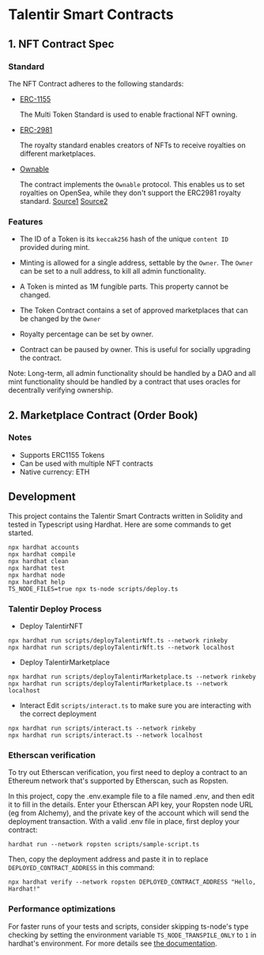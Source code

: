 # Talentir Smart Contracts

## 1. NFT Contract Spec
### Standard
The NFT Contract adheres to the following standards:

- [ERC-1155](https://eips.ethereum.org/EIPS/eip-1155)

  The Multi Token Standard is used to enable fractional NFT owning.
- [ERC-2981](https://eips.ethereum.org/EIPS/eip-2981)
  
  The royalty standard enables creators of NFTs to receive royalties on different marketplaces.
- [Ownable](https://github.com/OpenZeppelin/openzeppelin-contracts/blob/master/contracts/access/Ownable.sol)
  
    The contract implements the `Ownable` protocol. This enables us to set royalties on OpenSea, while they don't support the ERC2981 royalty standard. [Source1](https://support.opensea.io/hc/en-us/articles/4403934341907-How-do-I-import-my-contract-automatically-
) [Source2](https://www.youtube.com/watch?v=LHZC9wX3r0I)

### Features
- The ID of a Token is its `keccak256` hash of the unique `content ID` provided during mint.

- Minting is allowed for a single address, settable by the `Owner`. The `Owner` can be set to a null address, to kill all admin functionality.

- A Token is minted as 1M fungible parts. This property cannot be changed.

- The Token Contract contains a set of approved marketplaces that can be changed by the `Owner`

- Royalty percentage can be set by owner.

- Contract can be paused by owner. This is useful for socially upgrading the contract.

Note: Long-term, all admin functionality should be handled by a DAO and all mint functionality should be handled by a contract that uses oracles for decentrally verifying ownership.

## 2. Marketplace Contract (Order Book)

### Notes
- Supports ERC1155 Tokens
- Can be used with multiple NFT contracts
- Native currency: ETH

## Development
This project contains the Talentir Smart Contracts written in Solidity and tested in Typescript using Hardhat.
Here are some commands to get started.

```shell
npx hardhat accounts
npx hardhat compile
npx hardhat clean
npx hardhat test
npx hardhat node
npx hardhat help
TS_NODE_FILES=true npx ts-node scripts/deploy.ts
```
### Talentir Deploy Process
- Deploy TalentirNFT
```shell
npx hardhat run scripts/deployTalentirNft.ts --network rinkeby
npx hardhat run scripts/deployTalentirNft.ts --network localhost
```

- Deploy TalentirMarketplace
```shell
npx hardhat run scripts/deployTalentirMarketplace.ts --network rinkeby
npx hardhat run scripts/deployTalentirMarketplace.ts --network localhost
```

- Interact
Edit `scripts/interact.ts` to make sure you are interacting with the correct deployment
```shell
npx hardhat run scripts/interact.ts --network rinkeby
npx hardhat run scripts/interact.ts --network localhost
```


### Etherscan verification

To try out Etherscan verification, you first need to deploy a contract to an Ethereum network that's supported by Etherscan, such as Ropsten.

In this project, copy the .env.example file to a file named .env, and then edit it to fill in the details. Enter your Etherscan API key, your Ropsten node URL (eg from Alchemy), and the private key of the account which will send the deployment transaction. With a valid .env file in place, first deploy your contract:

```shell
hardhat run --network ropsten scripts/sample-script.ts
```

Then, copy the deployment address and paste it in to replace `DEPLOYED_CONTRACT_ADDRESS` in this command:

```shell
npx hardhat verify --network ropsten DEPLOYED_CONTRACT_ADDRESS "Hello, Hardhat!"
```

### Performance optimizations

For faster runs of your tests and scripts, consider skipping ts-node's type checking by setting the environment variable `TS_NODE_TRANSPILE_ONLY` to `1` in hardhat's environment. For more details see [the documentation](https://hardhat.org/guides/typescript.html#performance-optimizations).
